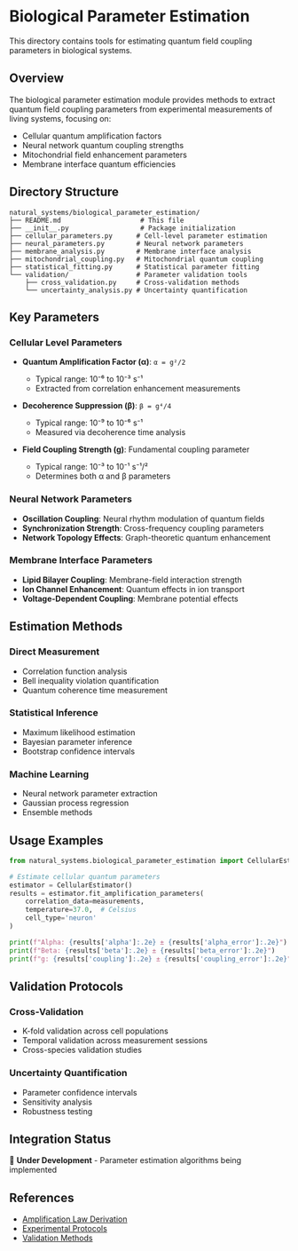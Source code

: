 # Biological Parameter Estimation

This directory contains tools for estimating quantum field coupling parameters in biological systems.

## Overview

The biological parameter estimation module provides methods to extract quantum field coupling parameters from experimental measurements of living systems, focusing on:

- Cellular quantum amplification factors
- Neural network quantum coupling strengths  
- Mitochondrial field enhancement parameters
- Membrane interface quantum efficiencies

## Directory Structure

```text
natural_systems/biological_parameter_estimation/
├── README.md                    # This file
├── __init__.py                  # Package initialization
├── cellular_parameters.py      # Cell-level parameter estimation
├── neural_parameters.py        # Neural network parameters
├── membrane_analysis.py        # Membrane interface analysis
├── mitochondrial_coupling.py   # Mitochondrial quantum coupling
├── statistical_fitting.py      # Statistical parameter fitting
└── validation/                 # Parameter validation tools
    ├── cross_validation.py     # Cross-validation methods
    └── uncertainty_analysis.py # Uncertainty quantification
```

## Key Parameters

### Cellular Level Parameters

- **Quantum Amplification Factor (α)**: `α = g²/2`
  - Typical range: 10⁻⁶ to 10⁻³ s⁻¹
  - Extracted from correlation enhancement measurements

- **Decoherence Suppression (β)**: `β = g⁴/4` 
  - Typical range: 10⁻⁹ to 10⁻⁶ s⁻¹
  - Measured via decoherence time analysis

- **Field Coupling Strength (g)**: Fundamental coupling parameter
  - Typical range: 10⁻³ to 10⁻¹ s⁻¹/²
  - Determines both α and β parameters

### Neural Network Parameters

- **Oscillation Coupling**: Neural rhythm modulation of quantum fields
- **Synchronization Strength**: Cross-frequency coupling parameters
- **Network Topology Effects**: Graph-theoretic quantum enhancement

### Membrane Interface Parameters

- **Lipid Bilayer Coupling**: Membrane-field interaction strength
- **Ion Channel Enhancement**: Quantum effects in ion transport
- **Voltage-Dependent Coupling**: Membrane potential effects

## Estimation Methods

### Direct Measurement
- Correlation function analysis
- Bell inequality violation quantification
- Quantum coherence time measurement

### Statistical Inference
- Maximum likelihood estimation
- Bayesian parameter inference
- Bootstrap confidence intervals

### Machine Learning
- Neural network parameter extraction
- Gaussian process regression
- Ensemble methods

## Usage Examples

```python
from natural_systems.biological_parameter_estimation import CellularEstimator

# Estimate cellular quantum parameters
estimator = CellularEstimator()
results = estimator.fit_amplification_parameters(
    correlation_data=measurements,
    temperature=37.0,  # Celsius
    cell_type='neuron'
)

print(f"Alpha: {results['alpha']:.2e} ± {results['alpha_error']:.2e}")
print(f"Beta: {results['beta']:.2e} ± {results['beta_error']:.2e}")
print(f"g: {results['coupling']:.2e} ± {results['coupling_error']:.2e}")
```

## Validation Protocols

### Cross-Validation
- K-fold validation across cell populations
- Temporal validation across measurement sessions
- Cross-species validation studies

### Uncertainty Quantification
- Parameter confidence intervals
- Sensitivity analysis
- Robustness testing

## Integration Status

🚧 **Under Development** - Parameter estimation algorithms being implemented

## References

- [Amplification Law Derivation](../../theory/detailed_amplification_derivation.md)
- [Experimental Protocols](../experimental_protocols/)
- [Validation Methods](../validation/)
